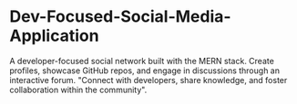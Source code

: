 # Dev-Focused-Social-Media-Application
A developer-focused social network built with the MERN stack. Create profiles, showcase GitHub repos, and engage in discussions through an interactive forum. "Connect with developers, share knowledge, and foster collaboration within the community".
